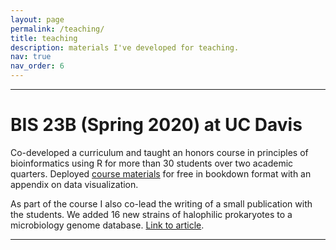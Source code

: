 ```yaml
---
layout: page
permalink: /teaching/
title: teaching
description: materials I've developed for teaching. 
nav: true
nav_order: 6
---
```



----


# BIS 23B (Spring 2020) at UC Davis

Co-developed a curriculum and taught an honors course in principles of bioinformatics using R for more than 30 students over two academic quarters. 
Deployed [course materials](https://bookdown.org/joelrome88/bis23b/) for free in bookdown format with an appendix on data visualization.

As part of the course I also co-lead the writing of a small publication with the students. We added 16 new strains of halophilic prokaryotes to a microbiology genome database. [Link to article](https://d1wqtxts1xzle7.cloudfront.net/71775904/e01540-19.full-libre.pdf).


----
